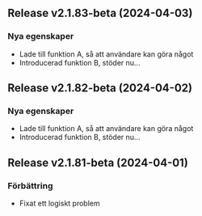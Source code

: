 ## Release v2.1.83-beta (2024-04-03)

### Nya egenskaper

- Lade till funktion A, så att användare kan göra något
- Introducerad funktion B, stöder nu...

## Release v2.1.82-beta (2024-04-02)

### Nya egenskaper

- Lade till funktion A, så att användare kan göra något
- Introducerad funktion B, stöder nu...

## Release v2.1.81-beta (2024-04-01)

### Förbättring

- Fixat ett logiskt problem
